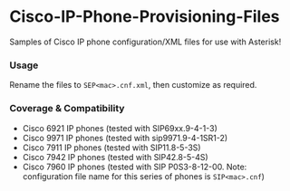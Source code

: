 # Cisco-IP-Phone-Provisioning-Files
Samples of Cisco IP phone configuration/XML files for use with Asterisk!

### Usage
Rename the files to `SEP<mac>.cnf.xml`, then customize as required.

### Coverage & Compatibility
* Cisco 6921 IP phones (tested with SIP69xx.9-4-1-3)
* Cisco 9971 IP phones (tested with sip9971.9-4-1SR1-2)
* Cisco 7911 IP phones (tested with SIP11.8-5-3S)
* Cisco 7942 IP phones (tested with SIP42.8-5-4S)
* Cisco 7960 IP phones (tested with SIP P0S3-8-12-00. Note: configuration file name for this series of phones is `SIP<mac>.cnf`)
